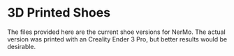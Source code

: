 # 3D Printed Shoes
The files provided here are the current shoe versions for NerMo. The actual version was printed with an Creality Ender 3 Pro, but better results would be desirable.